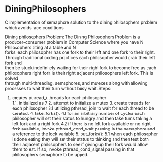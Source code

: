 # DiningPhilosophers
C implementation of semaphore solution to the dining philosophers problem which avoids race conditions

Dining philosophers Problem: The Dining Philosophers Problem is a producer-consumer problem in Computer Science where you have N Philosophers siting at a table and N  
forks. each philosopher has one fork to their left and one fork to their right. Through traditional coding practices each philosopher would grab their left fork and  
then be stuck indefinitely waiting for their right fork to become free as each philosophers right fork is their right adjacent philosophers left fork. This is solved  
through multi-threading, semaphores, and mutexes along with allowing processes to wait their turn without busy wait.
Steps:  
1. creates pthread_t threads for each philosopher  
    1.1. initialized as 7
    2. attempt to initialize a mutex
    3. create threads for each philosopher
        3.1 utilizing pthread_join to wait for each thread to be created.
    4. take_forks():
        4.1 for an arbitrary number of cycles each philosopher will set their status to hungry and then take turns taking a left fork and a right fork
        4.2 if there is no left fork available or no right fork available, invoke pthread_cond_wait passing in the semaphore and a reference to the lock variable
    5. put_forks():
        5.1 when each philosopher is done eating they will set their status to thinking and then test both their adjacent philosophers to see if giving up their fork 
            would allow them to eat. If so, invoke pthread_cond_signal passing in that philosophers semaphore to be upped.
